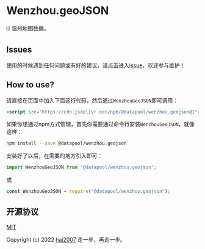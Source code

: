 # Wenzhou.geoJSON
🗄️ 温州地图数据。

## Issues
使用的时候遇到任何问题或有好的建议，请点击进入[issue](https://github.com/hai2007/datapool/issues)，欢迎参与维护！

## How to use?

请直接在页面中加入下面这行代码，然后通过```WenzhouGeoJSON```即可调用：

```html
<script src="https://cdn.jsdelivr.net/npm/@datapool/wenzhou.geojson@1"></script>
```

如果你想通过npm方式管理，首先你需要通过命令行安装``````WenzhouGeoJSON``````，就像这样：

```bash
npm install --save @datapool/wenzhou.geojson
```

安装好了以后，在需要的地方引入即可：

```js
import WenzhouGeoJSON from '@datapool/wenzhou.geojson';
```

或

```js
const WenzhouGeoJSON = require("@datapool/wenzhou.geojson");
```

开源协议
---------------------------------------
[MIT](https://github.com/hai2007/datapool/blob/master/LICENSE)

Copyright (c) 2022 [hai2007](https://hai2007.gitee.io/sweethome/) 走一步，再走一步。
